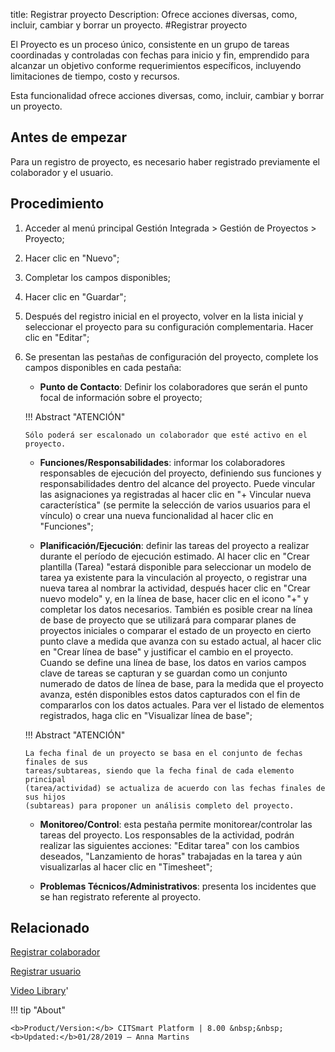 title: Registrar proyecto
Description: Ofrece acciones diversas, como, incluir, cambiar y borrar un proyecto.
#Registrar proyecto


El Proyecto es un proceso único, consistente en un grupo de tareas coordinadas y
controladas con fechas para inicio y fin, emprendido para alcanzar un objetivo
conforme requerimientos específicos, incluyendo limitaciones de tiempo, costo y
recursos.

Esta funcionalidad ofrece acciones diversas, como, incluir, cambiar y borrar un
proyecto.

Antes de empezar
--------------------

Para un registro de proyecto, es necesario haber registrado previamente el
colaborador y el usuario.

Procedimiento
-----------------

1.  Acceder al menú principal Gestión Integrada \> Gestión de Proyectos \>
    Proyecto;

2.  Hacer clic en "Nuevo";

3.  Completar los campos disponibles;

4.  Hacer clic en "Guardar";

5.  Después del registro inicial en el proyecto, volver en la lista inicial y
    seleccionar el proyecto para su configuración complementaria. Hacer clic en
    "Editar";

6.  Se presentan las pestañas de configuración del proyecto, complete los campos
    disponibles en cada pestaña:

    - **Punto de Contacto**: Definir los colaboradores que serán el punto focal de información sobre el proyecto;
     
    !!! Abstract "ATENCIÓN"
     
        Sólo poderá ser escalonado un colaborador que esté activo en el proyecto.

         
    - **Funciones/Responsabilidades**: informar los colaboradores responsables de ejecución del proyecto, definiendo sus funciones y          responsabilidades dentro del alcance del proyecto. Puede vincular las asignaciones ya registradas al hacer clic en "+ Vincular          nueva característica" (se permite la selección de varios usuarios para el vínculo) o crear una nueva funcionalidad al hacer clic en      "Funciones";
     
     - **Planificación/Ejecución**: definir las tareas del proyecto a realizar durante el período de ejecución estimado. Al hacer clic        en "Crear plantilla (Tarea) "estará disponible para seleccionar un modelo de tarea ya existente para la vinculación al proyecto, o      registrar una nueva tarea al nombrar la actividad, después hacer clic en "Crear nuevo modelo" y, en la línea de base, hacer clic en      el icono "+" y completar los datos necesarios. También es posible crear na línea de base de proyecto que se utilizará para comparar      planes de proyectos iniciales o comparar el estado de un proyecto en cierto punto clave a medida que avanza con su estado actual,        al hacer clic en "Crear línea de base" y justificar el cambio en el proyecto. Cuando se define una línea de base, los datos en          varios campos clave de tareas se capturan y se guardan como un conjunto numerado de datos de línea de base, para la medida que          el proyecto avanza, estén disponibles estos datos capturados con el fin de compararlos con los datos actuales. Para ver el listado      de elementos registrados, haga clic en "Visualizar línea de base";


    !!! Abstract "ATENCIÓN"

        La fecha final de un proyecto se basa en el conjunto de fechas finales de sus
        tareas/subtareas, siendo que la fecha final de cada elemento principal
        (tarea/actividad) se actualiza de acuerdo con las fechas finales de sus hijos
        (subtareas) para proponer un análisis completo del proyecto.

     
     - **Monitoreo/Control**: esta pestaña permite monitorear/controlar las tareas del proyecto.
     Los responsables de la actividad, podrán realizar las siguientes acciones: "Editar tarea" con 
     los cambios deseados, "Lanzamiento de horas" trabajadas en la tarea y aún visualizarlas al hacer 
     clic en "Timesheet";
     
     - **Problemas Técnicos/Administrativos**: presenta los incidentes que se han registrato referente al proyecto.

Relacionado
-----------

[Registrar colaborador](/es-es/citsmart-esp-8/initial-settings/access-settings/user/register-employee.html)

[Registrar usuario](/es-es/citsmart-esp-8/initial-settings/access-settings/user/users.html)

<i class='fa fa-youtube-play  fa-2x' style='color:#97ce17;vertical-align: middle;'> </i> [Video Library](https://www.youtube.com/playlist?list=PLB5qK2uzf2ROTLt6Tt7uegzqwpXHX5nA2)'

!!! tip "About"

    <b>Product/Version:</b> CITSmart Platform | 8.00 &nbsp;&nbsp;
    <b>Updated:</b>01/28/2019 – Anna Martins

